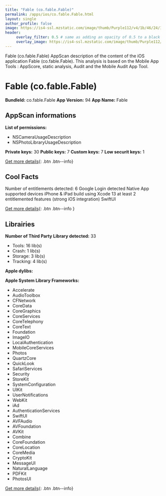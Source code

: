 ```yaml
---
title: "Fable (co.fable.Fable)"
permalink: /apps/ios/co.fable.Fable.html
layout: single
author_profile: false
image: https://is4-ssl.mzstatic.com/image/thumb/Purple112/v4/1b/46/24/1b462410-f536-2068-1f41-0157e2420c0b/AppIcon-1x_U007emarketing-0-7-0-sRGB-85-220.png/512x512bb.jpg
header: 
     overlay_filter: 0.5 # same as adding an opacity of 0.5 to a black background
     overlay_image: https://is4-ssl.mzstatic.com/image/thumb/Purple112/v4/1b/46/24/1b462410-f536-2068-1f41-0157e2420c0b/AppIcon-1x_U007emarketing-0-7-0-sRGB-85-220.png/512x512bb.jpg
---
```

Fable (co.fable.Fable) AppScan description of the content of the iOS application Fable (co.fable.Fable). This analysis is based on the Mobile App Tools : AppScore, static analysis, Audit and the Mobile Audit App Tool.

# Fable (co.fable.Fable)

**BundleId:** co.fable.Fable
**App Version:** 94
**App Name:** Fable


## AppScan informations 

**List of permissions:** 
- NSCameraUsageDescription
- NSPhotoLibraryUsageDescription
  
  
**Private keys:** 30
**Public keys:** 7
**Custom keys:** 7
**Low securit keys:** 1
  
[Get more details](/pricing.html){: .btn .btn--info}

## Cool Facts

Number of entitlements detected: 6
Google Login detected
Native App
supported devices iPhone & iPad
build using Xcode 13
at least 2 entitlemented features (strong iOS integration)
SwiftUI
  
[Get more details](/pricing.html){: .btn .btn--info }

## Librairies 
**Number of Third Party Library detected:** 33
- Tools: 16 lib(s)
- Crash: 1 lib(s)
- Storage: 3 lib(s)
- Tracking: 4 lib(s)


**Apple dylibs:**


**Apple System Library Frameworks:**
- Accelerate
- AudioToolbox
- CFNetwork
- CoreData
- CoreGraphics
- CoreServices
- CoreTelephony
- CoreText
- Foundation
- ImageIO
- LocalAuthentication
- MobileCoreServices
- Photos
- QuartzCore
- QuickLook
- SafariServices
- Security
- StoreKit
- SystemConfiguration
- UIKit
- UserNotifications
- WebKit
- iAd
- AuthenticationServices
- SwiftUI
- AVFAudio
- AVFoundation
- AVKit
- Combine
- CoreFoundation
- CoreLocation
- CoreMedia
- CryptoKit
- MessageUI
- NaturalLanguage
- PDFKit
- PhotosUI


  
[Get more details](/pricing.html){: .btn .btn--info}

